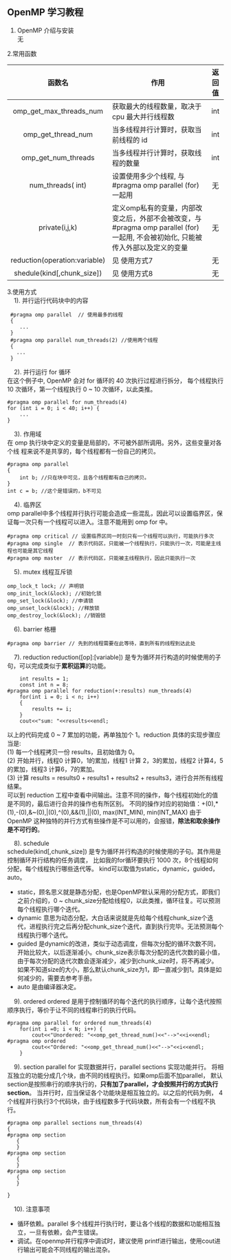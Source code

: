 ## OpenMP 学习教程

1. OpenMP 介绍与安装\
  无
  
2.常用函数

  | 函数名                            |         作用          |   返回值    |
  | :---:                            | ------                | :---:      |
  |  omp_get_max_threads_num | 获取最大的线程数量，取决于 cpu 最大并行线程数|int|
  | omp_get_thread_num | 当多线程并行计算时，获取当前线程的 id |  int|
  |omp_get_num_threads | 当多线程并行计算时，获取线程的数量 | int |
  | num_threads( int)  | 设置使用多少个线程, 与 #pragma omp parallel (for) 一起用 | 无 |
  | private(i,j,k) | 定义omp私有的变量，内部改变之后，外部不会被改变，与 #pragma omp parallel (for) 一起用, 不会被初始化, 只能被传入外部以及定义的变量|无| 
  | reduction(operation:variable) | 见 使用方式7 | 无 | 
  |shedule(kind[,chunk_size])|见 使用方式8 | 无 |

3.使用方式\
&nbsp;&nbsp;&nbsp; 1). 并行运行代码块中的内容
      
 ````       
  #pragma omp parallel  // 使用最多的线程
  { 
     ...
  }
  #pragma omp parallel num_threads(2) //使用两个线程
  {
    ...
  }
 ````
&nbsp;&nbsp;&nbsp; 2). 并行运行 for 循环\
在这个例子中, OpenMP 会对 for 循环的 40 次执行过程进行拆分，
每个线程执行 10 次循环，第一个线程执行 0 ~ 10 次循环，以此类推。
````
#pragma omp parallel for num_threads(4)
for (int i = 0; i < 40; i++) {
    ...
}
````
&nbsp;&nbsp;&nbsp; 3). 作用域\
在 omp 执行块中定义的变量是局部的，不可被外部所调用。另外，这些变量对各个线
程来说不是共享的，每个线程都有一份自己的拷贝。
````
#pragma omp parallel
{
    int b; //只在块中可见，且各个线程都有自己的拷贝。
}
int c = b; //这个是错误的，b不可见
````
&nbsp;&nbsp;&nbsp; 4). 临界区\
omp parallel中多个线程并行执行可能会造成一些混乱，因此可以设置临界区，保证每一次只有一个线程可以进入。注意不能用到 omp for 中。
````
#pragma omp critical // 设置临界区同一时刻只有一个线程可以执行，可能执行多次
#pragma omp single  // 表示代码区，只能被一个线程执行，只能执行一次，可能是主线程也可能是其它线程
#pragma omp master  // 表示代码区，只能被主线程执行，因此只能执行一次
````
&nbsp;&nbsp;&nbsp; 5). mutex 线程互斥锁
````
omp_lock_t lock; // 声明锁
omp_init_lock(&lock); //初始化锁
omp_set_lock(&lock); //申请锁
omp_unset_lock(&lock); //释放锁
omp_destroy_lock(&lock); //销毁锁
````
&nbsp;&nbsp;&nbsp; 6). barrier 格栅
````
#pragma omp barrier // 先到的线程需要在此等待，直到所有的线程到达此处
````
&nbsp;&nbsp;&nbsp; 7). reduction
reduction([op]:[variable]) 是专为循环并行构造的时候使用的子句，可以完成类似于**累积运算**的功能。
```
    int results = 1;
    const int n = 8;
#pragma omp parallel for reduction(+:results) num_threads(4)
    for(int i = 0; i < n; i++)
    {
        results += i;
    }
    cout<<"sum: "<<results<<endl;
```
以上的代码完成 0 ~ 7 累加的功能，再单独加个 1。reduction 具体的实现步骤应当是:\
(1) 每一个线程拷贝一份 results，且初始值为 0。\
(2) 开始并行，线程0 计算0，1的累加，线程1 计算 2，3的累加，线程2 计算4，5的累加，线程3 计算6，7的累加。\
(3) 计算 results = results0 + results1 + results2 + results3，进行合并所有线程结果。\
可以到 reduction 工程中查看中间输出。注意不同的操作，每个线程初始化的值是不同的，最后进行合并的操作也有所区别。
不同的操作对应的初始值：+(0),*(1),-(0),&~(0),|(0),^(0),&&(1),||(0), max(INT_MIN), min(INT_MAX)
由于 OpenMP 这种独特的并行方式有些操作是不可以用的，会报错，**除法和取余操作是不可行的**。

&nbsp;&nbsp;&nbsp; 8). schedule\
schedule(kind[,chunk_size]) 是专为循环并行构造的时候使用的子句。其作用是控制循环并行结构的任务调度，
比如我的for循环要执行 1000 次，8个线程如何分配，每个线程执行哪些迭代等。
kind可以取值为static，dynamic，guided，auto。
* static，顾名思义就是静态分配，也是OpenMP默认采用的分配方式，即我们之前介绍的，0 ~ chunk_size分配给线程0，以此类推，循环往复。可以预测每个线程执行哪个迭代。
* dynamic 意思为动态分配，大白话来说就是先给每个线程chunk_size个迭代，进程执行完之后再分配chunk_size个迭代，直到执行完毕。无法预测每个线程执行哪个迭代。
* guided 是dynamic的改进，类似于动态调度，但每次分配的循环次数不同，
开始比较大，以后逐渐减小。chunk_size表示每次分配的迭代次数的最小值，
由于每次分配的迭代次数会逐渐减少，减少到chunk_size时，将不再减少。
如果不知道size的大小，那么默认chunk_size为1，即一直减少到1。具体是如何减少的，需要去参考手册。
* auto 是由编译器决定。

&nbsp;&nbsp;&nbsp; 9). ordered
ordered 是用于控制循环的每个迭代的执行顺序，让每个迭代按照顺序执行，等价于让不同的线程串行的执行代码。
```
#pragma omp parallel for ordered num_threads(4)
    for(int i =0; i < N; i++) {
        cout<<"Unordered: "<<omp_get_thread_num()<<"-->"<<i<<endl;
#pragma omp ordered
        cout<<"Ordered: "<<omp_get_thread_num()<<"-->"<<i<<endl;
    }
```

&nbsp;&nbsp;&nbsp; 9). section
parallel for 实现数据并行，parallel sections 实现功能并行。
将相互独立的功能分成几个块，由不同的线程执行。如果omp后面不加parallel，
默认section是按照串行的顺序执行的，**只有加了parallel，才会按照并行的方式执行section**。
当并行时，应当保证各个功能块是相互独立的。以之后的代码为例，
4个线程并行执行3个代码块，由于线程数多于代码块数，所有会有一个线程不执行。
```
#pragma omp parallel sections num_threads(4)
{
#pragma omp section
   {
   }
#pragma omp section
   {
   }
#pragma omp section
   {
   }

} 
```
&nbsp;&nbsp;&nbsp; 10). 注意事项
* 循环依赖。parallel 多个线程并行执行时，要让各个线程的数据和功能相互独立，一旦有依赖，会产生错误。
* 调试。在openmp并行程序中调试时，建议使用 printf进行输出，使用cout进行输出可能会不同线程的输出混杂。
